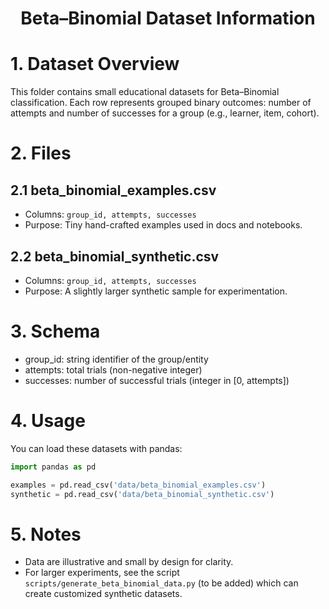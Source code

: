 <h1 align="center">Beta–Binomial Dataset Information</h1>

# 1. Dataset Overview

This folder contains small educational datasets for Beta–Binomial classification. Each row represents grouped binary outcomes: number of attempts and number of successes for a group (e.g., learner, item, cohort).

# 2. Files

## 2.1 beta_binomial_examples.csv
- Columns: `group_id, attempts, successes`
- Purpose: Tiny hand-crafted examples used in docs and notebooks.

## 2.2 beta_binomial_synthetic.csv
- Columns: `group_id, attempts, successes`
- Purpose: A slightly larger synthetic sample for experimentation.

# 3. Schema

- group_id: string identifier of the group/entity
- attempts: total trials (non-negative integer)
- successes: number of successful trials (integer in [0, attempts])

# 4. Usage

You can load these datasets with pandas:
```python
import pandas as pd

examples = pd.read_csv('data/beta_binomial_examples.csv')
synthetic = pd.read_csv('data/beta_binomial_synthetic.csv')
```

# 5. Notes

- Data are illustrative and small by design for clarity.
- For larger experiments, see the script `scripts/generate_beta_binomial_data.py` (to be added) which can create customized synthetic datasets.
